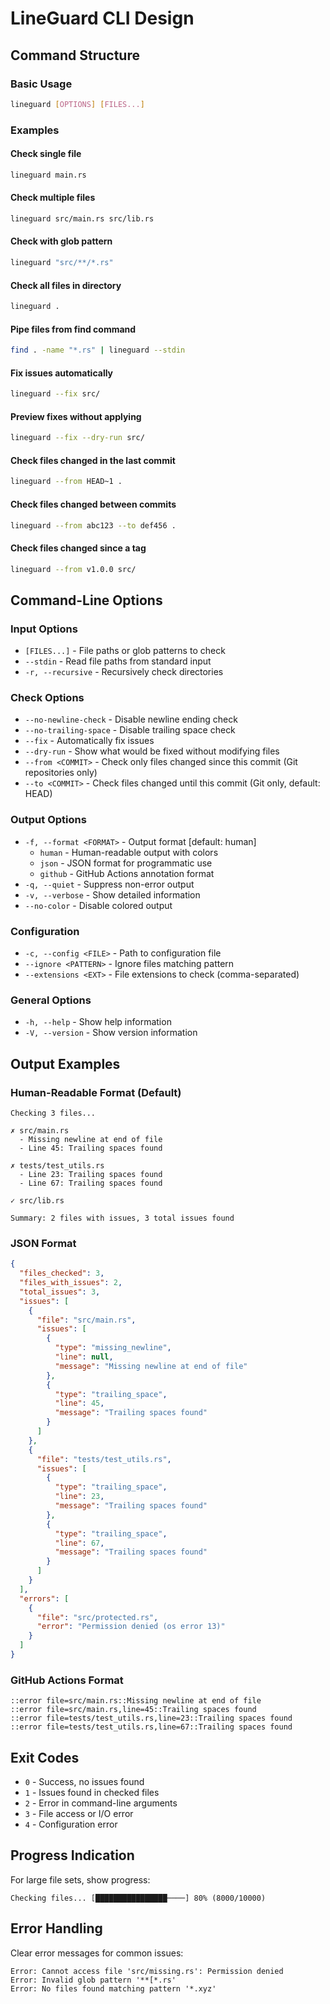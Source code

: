 # LineGuard CLI Design

## Command Structure

### Basic Usage
```bash
lineguard [OPTIONS] [FILES...]
```

### Examples

#### Check single file
```bash
lineguard main.rs
```

#### Check multiple files
```bash
lineguard src/main.rs src/lib.rs
```

#### Check with glob pattern
```bash
lineguard "src/**/*.rs"
```

#### Check all files in directory
```bash
lineguard .
```

#### Pipe files from find command
```bash
find . -name "*.rs" | lineguard --stdin
```

#### Fix issues automatically
```bash
lineguard --fix src/
```

#### Preview fixes without applying
```bash
lineguard --fix --dry-run src/
```

#### Check files changed in the last commit
```bash
lineguard --from HEAD~1 .
```

#### Check files changed between commits
```bash
lineguard --from abc123 --to def456 .
```

#### Check files changed since a tag
```bash
lineguard --from v1.0.0 src/
```

## Command-Line Options

### Input Options
- `[FILES...]` - File paths or glob patterns to check
- `--stdin` - Read file paths from standard input
- `-r, --recursive` - Recursively check directories

### Check Options
- `--no-newline-check` - Disable newline ending check
- `--no-trailing-space` - Disable trailing space check
- `--fix` - Automatically fix issues
- `--dry-run` - Show what would be fixed without modifying files
- `--from <COMMIT>` - Check only files changed since this commit (Git repositories only)
- `--to <COMMIT>` - Check files changed until this commit (Git only, default: HEAD)

### Output Options
- `-f, --format <FORMAT>` - Output format [default: human]
  - `human` - Human-readable output with colors
  - `json` - JSON format for programmatic use
  - `github` - GitHub Actions annotation format
- `-q, --quiet` - Suppress non-error output
- `-v, --verbose` - Show detailed information
- `--no-color` - Disable colored output

### Configuration
- `-c, --config <FILE>` - Path to configuration file
- `--ignore <PATTERN>` - Ignore files matching pattern
- `--extensions <EXT>` - File extensions to check (comma-separated)

### General Options
- `-h, --help` - Show help information
- `-V, --version` - Show version information

## Output Examples

### Human-Readable Format (Default)
```
Checking 3 files...

✗ src/main.rs
  - Missing newline at end of file
  - Line 45: Trailing spaces found

✗ tests/test_utils.rs
  - Line 23: Trailing spaces found
  - Line 67: Trailing spaces found

✓ src/lib.rs

Summary: 2 files with issues, 3 total issues found
```

### JSON Format
```json
{
  "files_checked": 3,
  "files_with_issues": 2,
  "total_issues": 3,
  "issues": [
    {
      "file": "src/main.rs",
      "issues": [
        {
          "type": "missing_newline",
          "line": null,
          "message": "Missing newline at end of file"
        },
        {
          "type": "trailing_space",
          "line": 45,
          "message": "Trailing spaces found"
        }
      ]
    },
    {
      "file": "tests/test_utils.rs",
      "issues": [
        {
          "type": "trailing_space",
          "line": 23,
          "message": "Trailing spaces found"
        },
        {
          "type": "trailing_space",
          "line": 67,
          "message": "Trailing spaces found"
        }
      ]
    }
  ],
  "errors": [
    {
      "file": "src/protected.rs",
      "error": "Permission denied (os error 13)"
    }
  ]
}
```

### GitHub Actions Format
```
::error file=src/main.rs::Missing newline at end of file
::error file=src/main.rs,line=45::Trailing spaces found
::error file=tests/test_utils.rs,line=23::Trailing spaces found
::error file=tests/test_utils.rs,line=67::Trailing spaces found
```

## Exit Codes
- `0` - Success, no issues found
- `1` - Issues found in checked files
- `2` - Error in command-line arguments
- `3` - File access or I/O error
- `4` - Configuration error

## Progress Indication
For large file sets, show progress:
```
Checking files... [████████████████────] 80% (8000/10000)
```

## Error Handling
Clear error messages for common issues:
```
Error: Cannot access file 'src/missing.rs': Permission denied
Error: Invalid glob pattern '**[*.rs'
Error: No files found matching pattern '*.xyz'
```